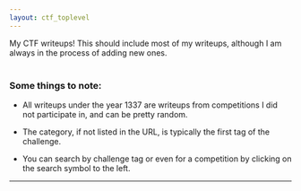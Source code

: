 ```yaml
---
layout: ctf_toplevel
---
```


My CTF writeups! This should include most of my writeups, although I am always in the process of adding new ones.  
<br>


### Some things to note:  
- All writeups under the year 1337 are writeups from competitions I did not participate in, and can be pretty random.  

- The category, if not listed in the URL, is typically the first tag of the challenge.  

- You can search by challenge tag or even for a competition by clicking on the search symbol to the left.  

---